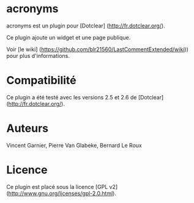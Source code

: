 acronyms
========

acronyms est un plugin pour [Dotclear] (http://fr.dotclear.org/).

Ce plugin ajoute un widget et une page publique.

Voir [le wiki] (https://github.com/blr21560/LastCommentExtended/wiki)) pour plus d'informations.


Compatibilité
============

Ce plugin a été testé avec les versions 2.5 et 2.6 de [Dotclear] (http://fr.dotclear.org/).

Auteurs
=======
Vincent Garnier, Pierre Van Glabeke, Bernard Le Roux

Licence
===================
Ce plugin est placé sous la licence [GPL v2] (http://www.gnu.org/licenses/gpl-2.0.html).
